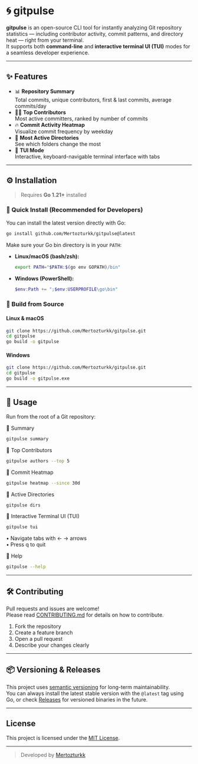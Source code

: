 # 🌀 gitpulse

**gitpulse** is an open-source CLI tool for instantly analyzing Git repository statistics — including contributor activity, commit patterns, and directory heat — right from your terminal.  
It supports both **command-line** and **interactive terminal UI (TUI)** modes for a seamless developer experience.

---

## ✨ Features

- 📊 **Repository Summary**  
  Total commits, unique contributors, first & last commits, average commits/day  
- 🧑‍💻 **Top Contributors**  
  Most active committers, ranked by number of commits  
- 🔥 **Commit Activity Heatmap**  
  Visualize commit frequency by weekday  
- 📂 **Most Active Directories**  
  See which folders change the most  
- 🧪 **TUI Mode**  
  Interactive, keyboard-navigable terminal interface with tabs

---

## ⚙️ Installation

> Requires **Go 1.21+** installed

### 🚀 Quick Install (Recommended for Developers)

You can install the latest version directly with Go:

```sh
go install github.com/Mertozturkk/gitpulse@latest
```

Make sure your Go bin directory is in your `PATH`:

- **Linux/macOS (bash/zsh):**

  ```sh
  export PATH="$PATH:$(go env GOPATH)/bin"
  ```

- **Windows (PowerShell):**

  ```powershell
  $env:Path += ";$env:USERPROFILE\go\bin"
  ```

### 🧱 Build from Source

#### Linux & macOS

```sh
git clone https://github.com/Mertozturkk/gitpulse.git
cd gitpulse
go build -o gitpulse
```

#### Windows

```sh
git clone https://github.com/Mertozturkk/gitpulse.git
cd gitpulse
go build -o gitpulse.exe
```

---

## 🚦 Usage

Run from the root of a Git repository:

🔹 Summary

```sh
gitpulse summary
```

🔹 Top Contributors

```sh
gitpulse authors --top 5
```

🔹 Commit Heatmap

```sh
gitpulse heatmap --since 30d
```

🔹 Active Directories

```sh
gitpulse dirs
```

🔹 Interactive Terminal UI (TUI)

```sh
gitpulse tui
```

• Navigate tabs with ← → arrows  
• Press q to quit

🔹 Help

```sh
gitpulse --help
```

---

## 🛠️ Contributing

Pull requests and issues are welcome!  
Please read [CONTRIBUTING.md](CONTRIBUTING.md) for details on how to contribute.

1. Fork the repository  
2. Create a feature branch  
3. Open a pull request  
4. Describe your changes clearly

---

## 📦 Versioning & Releases

This project uses [semantic versioning](https://semver.org/) for long-term maintainability.  
You can always install the latest stable version with the `@latest` tag using Go, or check [Releases](https://github.com/Mertozturkk/gitpulse/releases) for versioned binaries in the future.

---

## License

This project is licensed under the [MIT License](LICENSE).

---

> Developed by [Mertozturkk](https://github.com/Mertozturkk)